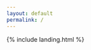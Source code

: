 ```yaml
---
layout: default
permalink: /
---
```


{% include landing.html %}

<body background=
"https://slutares.sirv.com/devnite-llama-teaser-2022-full.jpg?profile=isk">
</body>